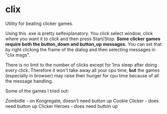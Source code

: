 # clix
Utility for beating clicker games.

Using this .exe is pretty selfexplanatory. You click select window, click where you want it to click and then press Start/Stop. **Some clicker games require both the button_down and button_up messages.** You can set that by right clicking the frame of the dialog and then selecting messages in "clix msgs".

There is no limit to the number of clicks except for 1ms sleep after doing every click. Therefore it won't take away all your cpu time, **but** the games (especially in browser) may raise their hunger for cpu time because of all the message handling.

Some of the games I tried out:

Zombidle - on Kongregate, doesn't need button up
Cookie Clicker - does need button up
Clicker Heroes - does need button up
